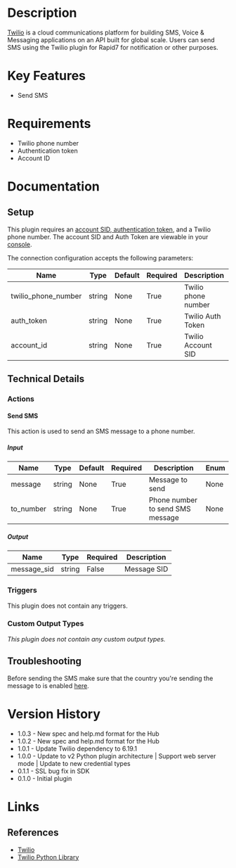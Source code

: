 # Description

[Twilio](https://www.twilio.com/) is a cloud communications platform for building SMS, Voice & Messaging applications
on an API built for global scale. Users can send SMS using the Twilio plugin for Rapid7 for notification or other
purposes.

# Key Features

* Send SMS

# Requirements

* Twilio phone number
* Authentication token
* Account ID

# Documentation

## Setup

This plugin requires an [account SID, authentication token](https://www.twilio.com/docs/sms/api#sms-api-authentication), and a Twilio phone number.
The account SID and Auth Token are viewable in your [console](https://www.twilio.com/console).

The connection configuration accepts the following parameters:

|Name|Type|Default|Required|Description|Enum|
|----|----|-------|--------|-----------|----|
|twilio_phone_number|string|None|True|Twilio phone number|None|
|auth_token|string|None|True|Twilio Auth Token|None|
|account_id|string|None|True|Twilio Account SID|None|

## Technical Details

### Actions

#### Send SMS

This action is used to send an SMS message to a phone number.

##### Input

|Name|Type|Default|Required|Description|Enum|
|----|----|-------|--------|-----------|----|
|message|string|None|True|Message to send|None|
|to_number|string|None|True|Phone number to send SMS message|None|

##### Output

|Name|Type|Required|Description|
|----|----|--------|-----------|
|message_sid|string|False|Message SID|

### Triggers

This plugin does not contain any triggers.

### Custom Output Types

_This plugin does not contain any custom output types._

## Troubleshooting

Before sending the SMS make sure that the country you're sending the message to is enabled [here](https://www.twilio.com/console/sms/settings/geo-permissions).

# Version History

* 1.0.3 - New spec and help.md format for the Hub
* 1.0.2 - New spec and help.md format for the Hub
* 1.0.1 - Update Twilio dependency to 6.19.1
* 1.0.0 - Update to v2 Python plugin architecture | Support web server mode | Update to new credential types
* 0.1.1 - SSL bug fix in SDK
* 0.1.0 - Initial plugin

# Links

## References

* [Twilio](https://www.twilio.com/)
* [Twilio Python Library](https://www.twilio.com/docs/libraries/python)

